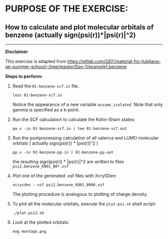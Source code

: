 # PURPOSE OF THE EXERCISE: 
## How to calculate and plot molecular orbitals of benzene (actually sign(psi(r))*|psi(r)|^2)
-------------------------------------------------------

**Disclaimer**

This exercise is adapted from 
https://gitlab.com/QEF/material-for-ljubljana-qe-summer-school/-/tree/master/Day-1/example1.benzene

**Steps to perform:**

1. Read the `01-benzene-scf.in` file.

       less 01-benzene-scf.in

   Notice the appearance of a new variable `assume_isolated`.
   Note that only gamma is specified as a k-point.


2. Run the SCF calculation to calculate the Kohn-Sham states:

       pw.x -in 01-benzene-scf.in | tee 01-benzene-scf.out


3. Run the postprocessing calculation of all valence and LUMO
   molecular orbitals ( actually sign(psi(r)) * |psi(r)|^2 )

       pp.x -in 02-benzene-pp.in | 02-benzene-pp.out

   the resulting sign(psi(r)) * |psi(r)|^2 are written to files
   `psi2.benzene_K001_B0*.xsf`


4. Plot one of the generated .xsf files with XcrySDen:

       xcrysden --xsf psi2.benzene_K001_B006.xsf

   The plotting procedure is analogous to plotting of charge density.


5. To plot all the molecular orbitals, execute the `plot-psi.sh` shell script:

       ./plot-psi2.sh


6. Look at the plotted orbitals:

       eog montage.png

